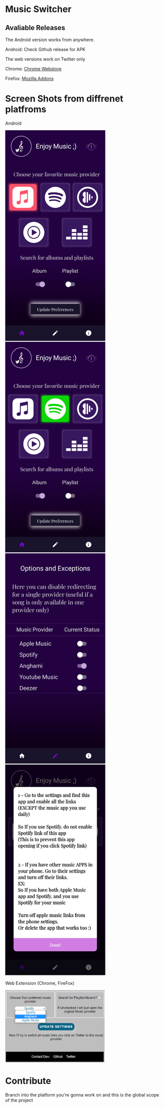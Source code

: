 # Music Switcher


## Avaliable Releases


The Android version works from anywhere. 

Android: Check Github release for APK

The web versions work on Twitter only

Chrome: [Chrome Webstore](https://chrome.google.com/webstore/detail/twitter-music-provider/apkanldijkiplglkhjjajegljppgmgmj)

Firefox: [Mozilla Addons](https://addons.mozilla.org/en-US/firefox/addon/twitter-music-provider/)

# Screen Shots from diffrenet platfroms

Android

<img src="Assets/android1.png" alt="drawing" width="320"/>
<img src="Assets/android2.png" alt="drawing" width="320"/>
<img src="Assets/android3.jpg" alt="drawing" width="320"/>
<img src="Assets/android4.jpg" alt="drawing" width="320"/>

 Web Extension (Chrome, FireFox)

<img src="Assets/web_extension.png" alt="drawing" width="320"/>

# Contribute

Branch into the platform you're gonna work on and this is the global scope of the project
